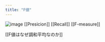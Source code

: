 ```yaml
---
title: "F値"
---
```


![image](https://gyazo.com/b9cea7a641b7e63ffcbc55842dbdeb35/thumb/1000)
[[Presicion]] [[Recall]] [[F-measure]]

[[F値はなぜ調和平均なのか]]
